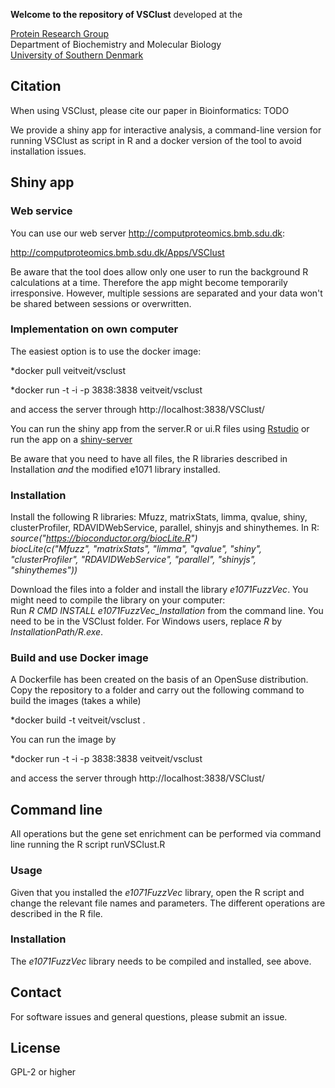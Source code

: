 **Welcome to the repository of VSClust**
developed at the

[Protein Research Group](http://www.sdu.dk/en/Om_SDU/Institutter_centre/Bmb_biokemi_og_molekylaer_biologi/Forskning/Forskningsgrupper/Protein.aspx)  
Department of Biochemistry and Molecular Biology  
[University of Southern Denmark](http://www.sdu.dk)  

## Citation
When using VSClust, please cite our paper in Bioinformatics: TODO

We provide a shiny app for interactive analysis, a command-line version for running VSClust as script in R and a docker version of the tool to avoid installation issues.

## Shiny app

### Web service

You can use our web server http://computproteomics.bmb.sdu.dk:

http://computproteomics.bmb.sdu.dk/Apps/VSClust

Be aware that the tool does allow only one user to run the background R calculations at a time. Therefore the app might become temporarily irresponsive. However, multiple sessions are separated and your data won't be shared between sessions or overwritten. 

### Implementation on own computer

The easiest option is to use the docker image:

*docker pull veitveit/vsclust

*docker run -t -i -p 3838:3838 veitveit/vsclust

and access the server through http://localhost:3838/VSClust/


You can run the shiny app from the server.R or ui.R files using [Rstudio](http://rstudio.com) or run the app on a [shiny-server](https://www.rstudio.com/products/shiny/shiny-server/)

Be aware that you need to have all files, the R libraries described in Installation *and* the modified e1071 library installed.


### Installation
Install the following R libraries: Mfuzz, matrixStats, limma, qvalue, shiny, clusterProfiler, RDAVIDWebService, parallel, shinyjs and shinythemes.
In R:
*source("https://bioconductor.org/biocLite.R")*   
*biocLite(c("Mfuzz", "matrixStats", "limma", "qvalue", "shiny", "clusterProfiler", "RDAVIDWebService", "parallel", "shinyjs", "shinythemes"))*

Download the files into a folder and install the library *e1071FuzzVec*. You might need to compile the library on your computer:  
Run *R CMD INSTALL e1071FuzzVec_Installation* from the command line. You need to be in the VSClust folder. For Windows users, replace *R* by *InstallationPath/R.exe*.

### Build and use Docker image
A Dockerfile has been created on the basis of an OpenSuse distribution. Copy the repository to a folder and carry out the following command to build the images (takes a while)

*docker build -t veitveit/vsclust .

You can run the image by

*docker run -t -i -p 3838:3838 veitveit/vsclust

and access the server through http://localhost:3838/VSClust/

## Command line 

All operations but the gene set enrichment can be performed via command line running the R script runVSClust.R

### Usage

Given that you installed the *e1071FuzzVec* library, open the R script and change the relevant file names and parameters. The different operations are described in the R file. 

### Installation
The *e1071FuzzVec* library needs to be compiled and installed, see above.

## Contact
For software issues and general questions, please submit an issue.

## License
GPL-2 or higher
